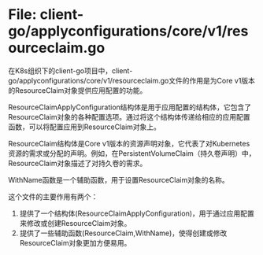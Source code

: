 # File: client-go/applyconfigurations/core/v1/resourceclaim.go

在K8s组织下的client-go项目中，client-go/applyconfigurations/core/v1/resourceclaim.go文件的作用是为Core v1版本的ResourceClaim对象提供应用配置的功能。

ResourceClaimApplyConfiguration结构体是用于应用配置的结构体，它包含了ResourceClaim对象的各种配置选项。通过将这个结构体传递给相应的应用配置函数，可以将配置应用到ResourceClaim对象上。

ResourceClaim结构体是Core v1版本的资源声明对象，它代表了对Kubernetes资源的需求或分配的声明。例如，在PersistentVolumeClaim（持久卷声明）中，ResourceClaim对象描述了对持久卷的需求。

WithName函数是一个辅助函数，用于设置ResourceClaim对象的名称。

这个文件的主要作用有两个：
1. 提供了一个结构体(ResourceClaimApplyConfiguration)，用于通过应用配置来修改或创建ResourceClaim对象。
2. 提供了一些辅助函数(ResourceClaim,WithName)，使得创建或修改ResourceClaim对象更加方便易用。


